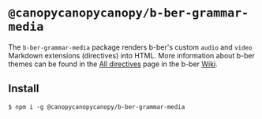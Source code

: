 # `@canopycanopycanopy/b-ber-grammar-media`

The `b-ber-grammar-media` package renders b-ber's custom `audio` and `video` Markdown extensions (directives) into HTML. More information about b-ber themes can be found in the [All directives](https://github.com/triplecanopy/b-ber/wiki/all-directives) page in the b-ber [Wiki](https://github.com/triplecanopy/b-ber/wiki/all-directives).

## Install

```
$ npm i -g @canopycanopycanopy/b-ber-grammar-media
```
